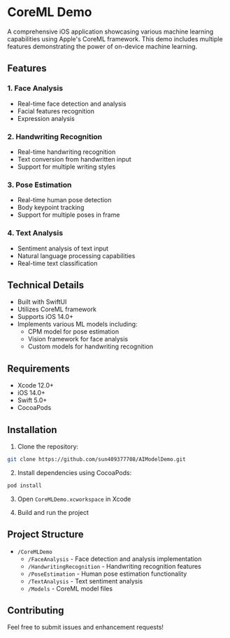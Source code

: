 # CoreML Demo

A comprehensive iOS application showcasing various machine learning capabilities using Apple's CoreML framework. This demo includes multiple features demonstrating the power of on-device machine learning.

## Features

### 1. Face Analysis
- Real-time face detection and analysis
- Facial features recognition
- Expression analysis

### 2. Handwriting Recognition
- Real-time handwriting recognition
- Text conversion from handwritten input
- Support for multiple writing styles

### 3. Pose Estimation
- Real-time human pose detection
- Body keypoint tracking
- Support for multiple poses in frame

### 4. Text Analysis
- Sentiment analysis of text input
- Natural language processing capabilities
- Real-time text classification

## Technical Details

- Built with SwiftUI
- Utilizes CoreML framework
- Supports iOS 14.0+
- Implements various ML models including:
  - CPM model for pose estimation
  - Vision framework for face analysis
  - Custom models for handwriting recognition

## Requirements

- Xcode 12.0+
- iOS 14.0+
- Swift 5.0+
- CocoaPods

## Installation

1. Clone the repository:
```bash
git clone https://github.com/sun409377708/AIModelDemo.git
```

2. Install dependencies using CocoaPods:
```bash
pod install
```

3. Open `CoreMLDemo.xcworkspace` in Xcode

4. Build and run the project

## Project Structure

- `/CoreMLDemo`
  - `/FaceAnalysis` - Face detection and analysis implementation
  - `/HandwritingRecognition` - Handwriting recognition features
  - `/PoseEstimation` - Human pose estimation functionality
  - `/TextAnalysis` - Text sentiment analysis
  - `/Models` - CoreML model files

## Contributing

Feel free to submit issues and enhancement requests!
